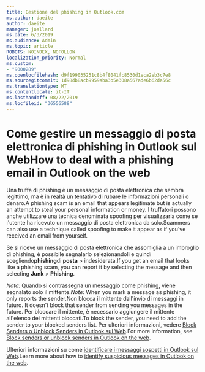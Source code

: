 ```yaml
---
title: Gestione del phishing in Outlook.com
ms.author: daeite
author: daeite
manager: joallard
ms.date: 6/3/2019
ms.audience: Admin
ms.topic: article
ROBOTS: NOINDEX, NOFOLLOW
localization_priority: Normal
ms.custom:
- "9000289"
ms.openlocfilehash: d9f199035251c8b4f8041fc8530d1eca2eb3c7e8
ms.sourcegitcommit: 1d98db8acb9959aba3b5e308a567ade6b62da56c
ms.translationtype: MT
ms.contentlocale: it-IT
ms.lasthandoff: 08/22/2019
ms.locfileid: "36556588"
---
```

# <a name="how-to-deal-with-a-phishing-email-in-outlook-on-the-web"></a><span data-ttu-id="d31c2-102">Come gestire un messaggio di posta elettronica di phishing in Outlook sul Web</span><span class="sxs-lookup"><span data-stu-id="d31c2-102">How to deal with a phishing email in Outlook on the web</span></span>

<span data-ttu-id="d31c2-103">Una truffa di phishing è un messaggio di posta elettronica che sembra legittimo, ma è in realtà un tentativo di rubare le informazioni personali o denaro.</span><span class="sxs-lookup"><span data-stu-id="d31c2-103">A phishing scam is an email that appears legitimate but is actually an attempt to steal your personal information or money.</span></span> <span data-ttu-id="d31c2-104">I truffatori possono anche utilizzare una tecnica denominata spoofing per visualizzarla come se l'utente ha ricevuto un messaggio di posta elettronica da solo.</span><span class="sxs-lookup"><span data-stu-id="d31c2-104">Scammers can also use a technique called spoofing to make it appear as if you've received an email from yourself.</span></span>

<span data-ttu-id="d31c2-105">Se si riceve un messaggio di posta elettronica che assomiglia a un imbroglio di phishing, è possibile segnalarlo selezionandoli e quindi scegliendo**phishing**di **posta** > indesiderata.</span><span class="sxs-lookup"><span data-stu-id="d31c2-105">If you get an email that looks like a phishing scam, you can report it by selecting the message and then selecting **Junk** > **Phishing**.</span></span>

<span data-ttu-id="d31c2-106">*Nota:* Quando si contrassegna un messaggio come phishing, viene segnalato solo il mittente.</span><span class="sxs-lookup"><span data-stu-id="d31c2-106">*Note:* When you mark a message as phishing, it only reports the sender.</span></span><span data-ttu-id="d31c2-107">Non blocca il mittente dall'invio di messaggi in futuro.</span><span class="sxs-lookup"><span data-stu-id="d31c2-107"> It doesn't block that sender from sending you messages in the future.</span></span> <span data-ttu-id="d31c2-108">Per bloccare il mittente, è necessario aggiungere il mittente all'elenco dei mittenti bloccati.</span><span class="sxs-lookup"><span data-stu-id="d31c2-108">To block the sender, you need to add the sender to your blocked senders list.</span></span> <span data-ttu-id="d31c2-109">Per ulteriori informazioni, vedere [Block Senders o Unblock Senders in Outlook sul Web](https://support.office.com/article/9bf812d4-6995-4d19-901a-76d6e26939b0).</span><span class="sxs-lookup"><span data-stu-id="d31c2-109">For more information, see [Block senders or unblock senders in Outlook on the web](https://support.office.com/article/9bf812d4-6995-4d19-901a-76d6e26939b0).</span></span>

<span data-ttu-id="d31c2-110">Ulteriori informazioni su come [identificare i messaggi sospetti in Outlook sul Web](https://support.office.com/article/3d44102b-6ce3-4f7c-a359-b623bec82206).</span><span class="sxs-lookup"><span data-stu-id="d31c2-110">Learn more about how to [identify suspicious messages in Outlook on the web](https://support.office.com/article/3d44102b-6ce3-4f7c-a359-b623bec82206).</span></span>